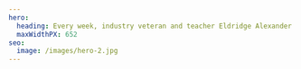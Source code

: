 ```yaml
---
hero:
  heading: Every week, industry veteran and teacher Eldridge Alexander share his thoughts on tech companies, privacy, security, and tech corporate ethics.
  maxWidthPX: 652
seo:
  image: /images/hero-2.jpg
---
```

